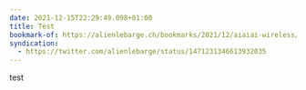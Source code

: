 ```yaml
---
date: 2021-12-15T22:29:49.098+01:00
title: Test
bookmark-of: https://alienlebarge.ch/bookmarks/2021/12/aiaiai-wireless/
syndication:
  - https://twitter.com/alienlebarge/status/1471231346613932035
---
```

test
